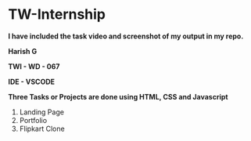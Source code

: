 # TW-Internship   

**I have included the task video and screenshot of my output in my repo.**

**Harish G**

**TWI - WD - 067**

**IDE - VSCODE**

**Three Tasks or Projects are done using HTML, CSS and Javascript**

1. Landing Page
2. Portfolio
3. Flipkart Clone  
